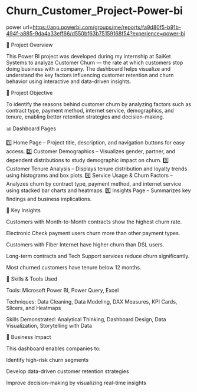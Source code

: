 # Churn_Customer_Project-Power-bi
power url=https://app.powerbi.com/groups/me/reports/fa9d80f5-b91b-494f-a885-9da4a33eff66/d550bf63b75159168f54?experience=power-bi

📘 Project Overview

This Power BI project was developed during my internship at SaiKet Systems to analyze Customer Churn — the rate at which customers stop doing business with a company.
The dashboard helps visualize and understand the key factors influencing customer retention and churn behavior using interactive and data-driven insights.

🎯 Project Objective

To identify the reasons behind customer churn by analyzing factors such as contract type, payment method, internet service, demographics, and tenure, enabling better retention strategies and decision-making.

📊 Dashboard Pages

1️⃣ Home Page – Project title, description, and navigation buttons for easy access.
2️⃣ Customer Demographics – Visualizes gender, partner, and dependent distributions to study demographic impact on churn.
3️⃣ Customer Tenure Analysis – Displays tenure distribution and loyalty trends using histograms and box plots.
4️⃣ Service Usage & Churn Factors – Analyzes churn by contract type, payment method, and internet service using stacked bar charts and heatmaps.
5️⃣ Insights Page – Summarizes key findings and business implications.

🧮 Key Insights

Customers with Month-to-Month contracts show the highest churn rate.

Electronic Check payment users churn more than other payment types.

Customers with Fiber Internet have higher churn than DSL users.

Long-term contracts and Tech Support services reduce churn significantly.

Most churned customers have tenure below 12 months.

🧠 Skills & Tools Used

Tools: Microsoft Power BI, Power Query, Excel

Techniques: Data Cleaning, Data Modeling, DAX Measures, KPI Cards, Slicers, and Heatmaps

Skills Demonstrated: Analytical Thinking, Dashboard Design, Data Visualization, Storytelling with Data

🏁 Business Impact

This dashboard enables companies to:

Identify high-risk churn segments

Develop data-driven customer retention strategies

Improve decision-making by visualizing real-time insights
